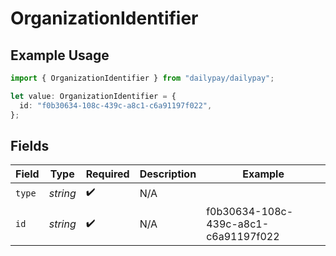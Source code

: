 # OrganizationIdentifier

## Example Usage

```typescript
import { OrganizationIdentifier } from "dailypay/dailypay";

let value: OrganizationIdentifier = {
  id: "f0b30634-108c-439c-a8c1-c6a91197f022",
};
```

## Fields

| Field                                | Type                                 | Required                             | Description                          | Example                              |
| ------------------------------------ | ------------------------------------ | ------------------------------------ | ------------------------------------ | ------------------------------------ |
| `type`                               | *string*                             | :heavy_check_mark:                   | N/A                                  |                                      |
| `id`                                 | *string*                             | :heavy_check_mark:                   | N/A                                  | f0b30634-108c-439c-a8c1-c6a91197f022 |